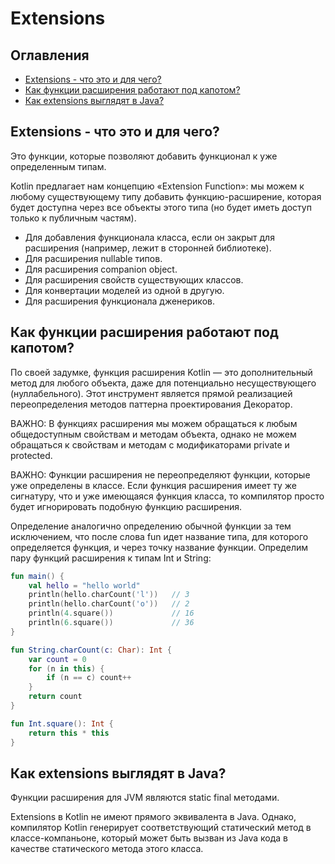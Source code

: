 # Extensions
## Оглавления
- [Extensions - что это и для чего?](#extensions---что-это-и-для-чего)
- [Как функции расширения работают под капотом?](#как-функции-расширения-работают-под-капотом)
- [Как extensions выглядят в Java?](#как-extensions-выглядят-в-java)
## Extensions - что это и для чего?
Это функции, которые позволяют добавить функционал к уже определенным типам.

Kotlin предлагает нам концепцию «Extension Function»: мы можем к любому существующему типу добавить функцию-расширение,
которая будет доступна через все объекты этого типа (но будет иметь доступ только к публичным частям).
- Для добавления функционала класса, если он закрыт для расширения (например, лежит в сторонней библиотеке).
- Для расширения nullable типов.
- Для расширения companion object.
- Для расширения свойств существующих классов.
- Для конвертации моделей из одной в другую.
- Для расширения функционала дженериков.
## Как функции расширения работают под капотом?
По своей задумке, функция расширения Kotlin — это дополнительный метод для любого объекта, даже для потенциально
несуществующего (нуллабельного). Этот инструмент является прямой реализацией переопределения методов паттерна 
проектирования Декоратор.

ВАЖНО: В функциях расширения мы можем обращаться к любым общедоступным свойствам и методам объекта, однако не можем 
обращаться к свойствам и методам с модификаторами private и protected.

ВАЖНО: Функции расширения не переопределяют функции, которые уже определены в классе. Если функция расширения имеет ту
же сигнатуру, что и уже имеющаяся функция класса, то компилятор просто будет игнорировать подобную функцию расширения.

Определение аналогично определению обычной функции за тем исключением, что после слова fun идет название типа, для 
которого определяется функция, и через точку название функции. Определим пару функций расширения к типам Int и String:

```kotlin
fun main() {
    val hello = "hello world"
    println(hello.charCount('l'))   // 3
    println(hello.charCount('o'))   // 2
    println(4.square())             // 16
    println(6.square())             // 36
}

fun String.charCount(c: Char): Int {
    var count = 0
    for (n in this) {
        if (n == c) count++
    }
    return count
}

fun Int.square(): Int {
    return this * this
}
```
## Как extensions выглядят в Java?
Функции расширения для JVM являются static final методами.

Extensions в Kotlin не имеют прямого эквивалента в Java. Однако, компилятор Kotlin генерирует соответствующий
статический метод в классе-компаньоне, который может быть вызван из Java кода в качестве статического метода этого
класса.